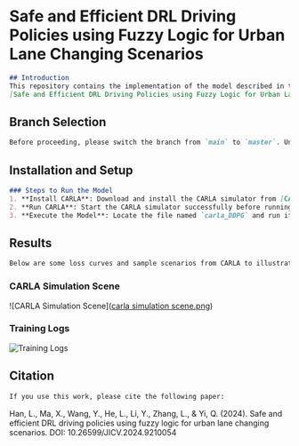 # Safe and Efficient DRL Driving Policies using Fuzzy Logic for Urban Lane Changing Scenarios

```markdown
## Introduction
This repository contains the implementation of the model described in the paper:
[Safe and Efficient DRL Driving Policies using Fuzzy Logic for Urban Lane Changing Scenarios](https://doi.org/10.26599/JICV.2024.9210054)
```

## Branch Selection
```markdown
Before proceeding, please switch the branch from `main` to `master`. Under the `master` branch, you will find a folder named `11`. Please download this folder before running the model.
```

## Installation and Setup
```markdown
### Steps to Run the Model
1. **Install CARLA**: Download and install the CARLA simulator from [CARLA's official website](https://carla.org/).
2. **Run CARLA**: Start the CARLA simulator successfully before running the model.
3. **Execute the Model**: Locate the file named `carla_DDPG` and run it to reproduce the results.
```

## Results
```markdown
Below are some loss curves and sample scenarios from CARLA to illustrate the model's performance:
```

### CARLA Simulation Scene
![CARLA Simulation Scene]([carla simulation scene.png](https://github.com/only-stable/FL-DDPG_JICV/blob/8700114353ff762a454aae045ba2225c7db566ae/carla%20simulation%20scene.png))

### Training Logs
![Training Logs](d228573c181512399ee9b81d4b069dc.png)

## Citation
```markdown
If you use this work, please cite the following paper:
```
Han, L., Ma, X., Wang, Y., He, L., Li, Y., Zhang, L., & Yi, Q. (2024). Safe and efficient DRL driving policies using fuzzy logic for urban lane changing scenarios. DOI: 10.26599/JICV.2024.9210054
```

